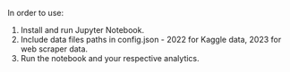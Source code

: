 In order to use:
1. Install and run Jupyter Notebook.
2. Include data files paths in config.json - 2022 for Kaggle data, 2023 for web scraper data.
3. Run the notebook and your respective analytics.
